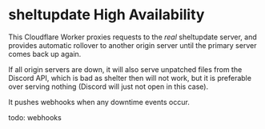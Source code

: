 # sheltupdate High Availability

This Cloudflare Worker proxies requests to the *real* sheltupdate server, and provides automatic rollover to another
origin server until the primary server comes back up again.

If all origin servers are down, it will also serve unpatched files from the Discord API, which is bad as shelter then
will not work, but it is preferable over serving nothing (Discord will just not open in this case).

It pushes webhooks when any downtime events occur.

todo: webhooks
